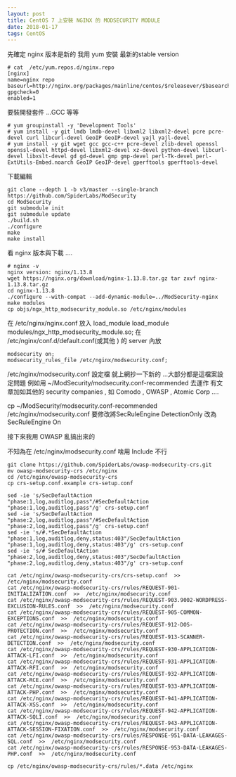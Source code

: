 ```yaml
---
layout: post
title: CentOS 7 上安裝 NGINX 的 MODSECURITY MODULE
date: 2018-01-17
tags: CentOS
---
```


先確定 nginx 版本是新的 我用 yum 安裝 最新的stable version

```
# cat  /etc/yum.repos.d/nginx.repo
[nginx]
name=nginx repo
baseurl=http://nginx.org/packages/mainline/centos/$releasever/$basearch/
gpgcheck=0
enabled=1
```

要裝開發套件 ...GCC 等等


```
# yum groupinstall -y 'Development Tools'
# yum install -y git lmdb lmdb-devel libxml2 libxml2-devel pcre pcre-devel curl libcurl-devel GeoIP GeoIP-devel yajl yajl-devel
# yum install -y git wget gcc gcc-c++ pcre-devel zlib-devel openssl openssl-devel httpd-devel libxml2-devel xz-devel python-devel libcurl-devel libxslt-devel gd gd-devel gmp gmp-devel perl-Tk-devel perl-ExtUtils-Embed.noarch GeoIP GeoIP-devel gperftools gperftools-devel
```

下載編輯

```
git clone --depth 1 -b v3/master --single-branch https://github.com/SpiderLabs/ModSecurity
cd ModSecurity
git submodule init
git submodule update
./build.sh
./configure
make
make install
```

看 nginx 版本與下載 ....

```
# nginx -v
nginx version: nginx/1.13.8
wget https://nginx.org/download/nginx-1.13.8.tar.gz tar zxvf nginx-1.13.8.tar.gz
cd nginx-1.13.8
./configure --with-compat --add-dynamic-module=../ModSecurity-nginx
make modules
cp objs/ngx_http_modsecurity_module.so /etc/nginx/modules
```

在 /etc/nginx/nginx.conf 放入 load_module
load_module modules/ngx_http_modsecurity_module.so;
在 /etc/nginx/conf.d/default.conf(或其他 ) 的 server 內放 

```
modsecurity on;
modsecurity_rules_file /etc/nginx/modsecurity.conf;
```
/etc/nginx/modsecurity.conf 設定檔 就上網抄一下新的 ...大部分都是這檔案設定問題
例如用  ~/ModSecurity/modsecurity.conf-recommended 去運作
有文章加如其他的   security companies , 如 Comodo ,  OWASP , Atomic Corp ....

 cp ~/ModSecurity/modsecurity.conf-recommended /etc/nginx/modsecurity.conf
要修改將SecRuleEngine DetectionOnly 改為  SecRuleEngine On

接下來我用 OWASP 亂搞出來的

不知為在 /etc/nginx/modsecurity.conf 啥用 Include 不行

```
git clone https://github.com/SpiderLabs/owasp-modsecurity-crs.git
mv owasp-modsecurity-crs /etc/nginx
cd /etc/nginx/owasp-modsecurity-crs
cp crs-setup.conf.example crs-setup.conf

sed -ie 's/SecDefaultAction "phase:1,log,auditlog,pass"/#SecDefaultAction "phase:1,log,auditlog,pass"/g' crs-setup.conf
sed -ie 's/SecDefaultAction "phase:2,log,auditlog,pass"/#SecDefaultAction "phase:2,log,auditlog,pass"/g' crs-setup.conf
sed -ie 's/#.*SecDefaultAction "phase:1,log,auditlog,deny,status:403"/SecDefaultAction "phase:1,log,auditlog,deny,status:403"/g' crs-setup.conf
sed -ie 's/# SecDefaultAction "phase:2,log,auditlog,deny,status:403"/SecDefaultAction "phase:2,log,auditlog,deny,status:403"/g' crs-setup.conf

cat /etc/nginx/owasp-modsecurity-crs/crs-setup.conf  >>  /etc/nginx/modsecurity.conf
cat /etc/nginx/owasp-modsecurity-crs/rules/REQUEST-901-INITIALIZATION.conf  >>  /etc/nginx/modsecurity.conf
cat /etc/nginx/owasp-modsecurity-crs/rules/REQUEST-903.9002-WORDPRESS-EXCLUSION-RULES.conf  >>  /etc/nginx/modsecurity.conf
cat /etc/nginx/owasp-modsecurity-crs/rules/REQUEST-905-COMMON-EXCEPTIONS.conf  >>  /etc/nginx/modsecurity.conf
cat /etc/nginx/owasp-modsecurity-crs/rules/REQUEST-912-DOS-PROTECTION.conf  >>  /etc/nginx/modsecurity.conf
cat /etc/nginx/owasp-modsecurity-crs/rules/REQUEST-913-SCANNER-DETECTION.conf  >>  /etc/nginx/modsecurity.conf
cat /etc/nginx/owasp-modsecurity-crs/rules/REQUEST-930-APPLICATION-ATTACK-LFI.conf  >>  /etc/nginx/modsecurity.conf
cat /etc/nginx/owasp-modsecurity-crs/rules/REQUEST-931-APPLICATION-ATTACK-RFI.conf  >>  /etc/nginx/modsecurity.conf
cat /etc/nginx/owasp-modsecurity-crs/rules/REQUEST-932-APPLICATION-ATTACK-RCE.conf  >>  /etc/nginx/modsecurity.conf
cat /etc/nginx/owasp-modsecurity-crs/rules/REQUEST-933-APPLICATION-ATTACK-PHP.conf  >>  /etc/nginx/modsecurity.conf
cat /etc/nginx/owasp-modsecurity-crs/rules/REQUEST-941-APPLICATION-ATTACK-XSS.conf  >>  /etc/nginx/modsecurity.conf
cat /etc/nginx/owasp-modsecurity-crs/rules/REQUEST-942-APPLICATION-ATTACK-SQLI.conf  >>  /etc/nginx/modsecurity.conf
cat /etc/nginx/owasp-modsecurity-crs/rules/REQUEST-943-APPLICATION-ATTACK-SESSION-FIXATION.conf  >>  /etc/nginx/modsecurity.conf
cat /etc/nginx/owasp-modsecurity-crs/rules/RESPONSE-951-DATA-LEAKAGES-SQL.conf  >>  /etc/nginx/modsecurity.conf
cat /etc/nginx/owasp-modsecurity-crs/rules/RESPONSE-953-DATA-LEAKAGES-PHP.conf  >>  /etc/nginx/modsecurity.conf

cp /etc/nginx/owasp-modsecurity-crs/rules/*.data /etc/nginx
 
```
 
